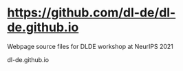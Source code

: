 # https://github.com/dl-de/dl-de.github.io

Webpage source files for DLDE workshop at NeurIPS 2021

dl-de.github.io